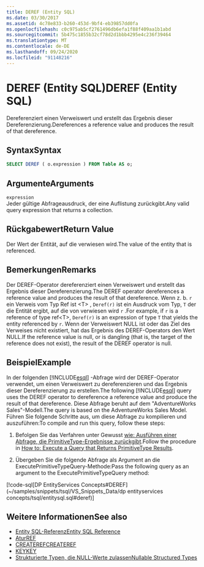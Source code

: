 ```yaml
---
title: DEREF (Entity SQL)
ms.date: 03/30/2017
ms.assetid: 4c78e833-b260-453d-9bf4-eb39857dd0fa
ms.openlocfilehash: c0c975ab5cf2761496db6efa1f88f409aa1b1abd
ms.sourcegitcommit: 5b475c1855b32cf78d2d1bbb4295e4c236f39464
ms.translationtype: MT
ms.contentlocale: de-DE
ms.lasthandoff: 09/24/2020
ms.locfileid: "91148216"
---
```

# <a name="deref-entity-sql"></a><span data-ttu-id="5df3c-102">DEREF (Entity SQL)</span><span class="sxs-lookup"><span data-stu-id="5df3c-102">DEREF (Entity SQL)</span></span>

<span data-ttu-id="5df3c-103">Dereferenziert einen Verweiswert und erstellt das Ergebnis dieser Dereferenzierung.</span><span class="sxs-lookup"><span data-stu-id="5df3c-103">Dereferences a reference value and produces the result of that dereference.</span></span>  
  
## <a name="syntax"></a><span data-ttu-id="5df3c-104">Syntax</span><span class="sxs-lookup"><span data-stu-id="5df3c-104">Syntax</span></span>  
  
```sql  
SELECT DEREF ( o.expression ) FROM Table AS o;
```  
  
## <a name="arguments"></a><span data-ttu-id="5df3c-105">Argumente</span><span class="sxs-lookup"><span data-stu-id="5df3c-105">Arguments</span></span>  

 `expression`  
 <span data-ttu-id="5df3c-106">Jeder gültige Abfrageausdruck, der eine Auflistung zurückgibt.</span><span class="sxs-lookup"><span data-stu-id="5df3c-106">Any valid query expression that returns a collection.</span></span>  
  
## <a name="return-value"></a><span data-ttu-id="5df3c-107">Rückgabewert</span><span class="sxs-lookup"><span data-stu-id="5df3c-107">Return Value</span></span>  

 <span data-ttu-id="5df3c-108">Der Wert der Entität, auf die verwiesen wird.</span><span class="sxs-lookup"><span data-stu-id="5df3c-108">The value of the entity that is referenced.</span></span>  
  
## <a name="remarks"></a><span data-ttu-id="5df3c-109">Bemerkungen</span><span class="sxs-lookup"><span data-stu-id="5df3c-109">Remarks</span></span>  

 <span data-ttu-id="5df3c-110">Der DEREF-Operator dereferenziert einen Verweiswert und erstellt das Ergebnis dieser Dereferenzierung.</span><span class="sxs-lookup"><span data-stu-id="5df3c-110">The DEREF operator dereferences a reference value and produces the result of that dereference.</span></span> <span data-ttu-id="5df3c-111">Wenn z. b. `r` ein Verweis vom Typ Ref ist \<T> , `Deref(r)` ist ein Ausdruck vom Typ, `T` der die Entität ergibt, auf die von verwiesen wird `r` .</span><span class="sxs-lookup"><span data-stu-id="5df3c-111">For example, if `r` is a reference of type ref\<T>, `Deref(r)` is an expression of type `T` that yields the entity referenced by `r`.</span></span> <span data-ttu-id="5df3c-112">Wenn der Verweiswert NULL ist oder das Ziel des Verweises nicht existiert, hat das Ergebnis des DEREF-Operators den Wert NULL.</span><span class="sxs-lookup"><span data-stu-id="5df3c-112">If the reference value is null, or is dangling (that is, the target of the reference does not exist), the result of the DEREF operator is null.</span></span>  
  
## <a name="example"></a><span data-ttu-id="5df3c-113">Beispiel</span><span class="sxs-lookup"><span data-stu-id="5df3c-113">Example</span></span>  

 <span data-ttu-id="5df3c-114">In der folgenden [!INCLUDE[esql](../../../../../../includes/esql-md.md)] -Abfrage wird der DEREF-Operator verwendet, um einen Verweiswert zu dereferenzieren und das Ergebnis dieser Dereferenzierung zu erstellen.</span><span class="sxs-lookup"><span data-stu-id="5df3c-114">The following [!INCLUDE[esql](../../../../../../includes/esql-md.md)] query uses the DEREF operator to dereference a reference value and produce the result of that dereference.</span></span> <span data-ttu-id="5df3c-115">Diese Abfrage beruht auf dem "AdventureWorks Sales"-Modell.</span><span class="sxs-lookup"><span data-stu-id="5df3c-115">The query is based on the AdventureWorks Sales Model.</span></span> <span data-ttu-id="5df3c-116">Führen Sie folgende Schritte aus, um diese Abfrage zu kompilieren und auszuführen:</span><span class="sxs-lookup"><span data-stu-id="5df3c-116">To compile and run this query, follow these steps:</span></span>  
  
1. <span data-ttu-id="5df3c-117">Befolgen Sie das Verfahren unter Gewusst [wie: Ausführen einer Abfrage, die PrimitiveType-Ergebnisse zurückgibt](../how-to-execute-a-query-that-returns-primitivetype-results.md).</span><span class="sxs-lookup"><span data-stu-id="5df3c-117">Follow the procedure in [How to: Execute a Query that Returns PrimitiveType Results](../how-to-execute-a-query-that-returns-primitivetype-results.md).</span></span>  
  
2. <span data-ttu-id="5df3c-118">Übergeben Sie die folgende Abfrage als Argument an die ExecutePrimitiveTypeQuery-Methode:</span><span class="sxs-lookup"><span data-stu-id="5df3c-118">Pass the following query as an argument to the ExecutePrimitiveTypeQuery method:</span></span>  
  
 [!code-sql[DP EntityServices Concepts#DEREF](~/samples/snippets/tsql/VS_Snippets_Data/dp entityservices concepts/tsql/entitysql.sql#deref)]  
  
## <a name="see-also"></a><span data-ttu-id="5df3c-119">Weitere Informationen</span><span class="sxs-lookup"><span data-stu-id="5df3c-119">See also</span></span>

- [<span data-ttu-id="5df3c-120">Entity SQL-Referenz</span><span class="sxs-lookup"><span data-stu-id="5df3c-120">Entity SQL Reference</span></span>](entity-sql-reference.md)
- [<span data-ttu-id="5df3c-121">Atur</span><span class="sxs-lookup"><span data-stu-id="5df3c-121">REF</span></span>](ref-entity-sql.md)
- [<span data-ttu-id="5df3c-122">CREATEREF</span><span class="sxs-lookup"><span data-stu-id="5df3c-122">CREATEREF</span></span>](createref-entity-sql.md)
- [<span data-ttu-id="5df3c-123">KEY</span><span class="sxs-lookup"><span data-stu-id="5df3c-123">KEY</span></span>](key-entity-sql.md)
- [<span data-ttu-id="5df3c-124">Strukturierte Typen, die NULL-Werte zulassen</span><span class="sxs-lookup"><span data-stu-id="5df3c-124">Nullable Structured Types</span></span>](nullable-structured-types-entity-sql.md)
